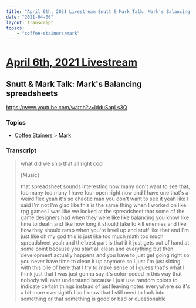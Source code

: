 ```yaml
---
title: "April 6th, 2021 Livestream Snutt & Mark Talk: Mark's Balancing spreadsheets"
date: "2021-04-06"
layout: transcript
topics:
    - "coffee-stainers/mark"
---
```

# [April 6th, 2021 Livestream](../2021-04-06.md)
## Snutt & Mark Talk: Mark's Balancing spreadsheets
https://www.youtube.com/watch?v=IdduSapLs3Q

### Topics
* [Coffee Stainers > Mark](../topics/coffee-stainers/mark.md)

### Transcript

> what did we ship that all right cool
>
> [Music]
>
> that spreadsheet sounds interesting how many don't want to see that, too many too many I have four open right now and I have one that's a weird flex yeah it's so chaotic man you don't want to see it yeah like I said I'm not I'm glad like this is the same thing when I worked on like rpg games I was like we looked at the spreadsheet that some of the game designers had when they were like like balancing you know like time to death and like how long it should take to kill enemies and like how they should ramp when you're level up and stuff like that and I'm just like oh my god this is just like too much math too much spreadsheet yeah and the best part is that it it just gets out of hand at some point because you start all clean and everything but then development actually happens and you have to just get going right so you never have time to clean it up anymore so I just I'm just sitting with this pile of here that I try to make sense of I guess that's what I think just that I was just gonna say it's color-coded in this way that nobody will ever understand because I just use random colors to indicate certain things instead of just leaving notes everywhere so it's a bit more oversightful so I know that I still need to look into something or that something is good or bad or questionable
